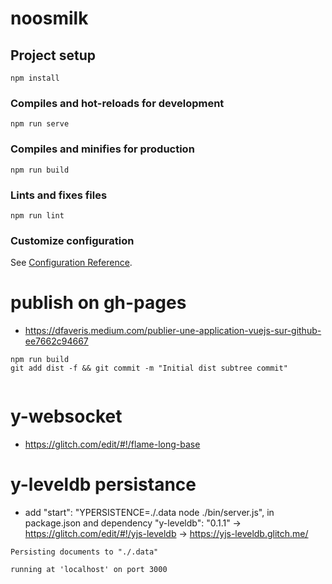 # noosmilk

## Project setup
```
npm install
```

### Compiles and hot-reloads for development
```
npm run serve
```

### Compiles and minifies for production
```
npm run build
```

### Lints and fixes files
```
npm run lint
```

### Customize configuration
See [Configuration Reference](https://cli.vuejs.org/config/).

# publish on gh-pages
- https://dfaveris.medium.com/publier-une-application-vuejs-sur-github-ee7662c94667
```
npm run build
git add dist -f && git commit -m "Initial dist subtree commit"


```
# y-websocket
- https://glitch.com/edit/#!/flame-long-base

# y-leveldb persistance
- add    "start": "YPERSISTENCE=./.data node ./bin/server.js", in package.json
and dependency     "y-leveldb": "0.1.1"
-> https://glitch.com/edit/#!/yjs-leveldb
-> https://yjs-leveldb.glitch.me/

```
Persisting documents to "./.data"

running at 'localhost' on port 3000
```
